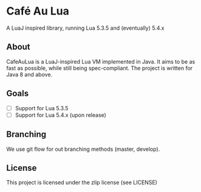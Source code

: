 # Café Au Lua

A LuaJ inspired library, running Lua 5.3.5 and (eventually) 5.4.x

## About

CafeAuLua is a LuaJ-inspired Lua VM implemented in Java. It aims to be as fast as possible, while still being spec-compliant.
The project is written for Java 8 and above.

## Goals

 - [ ] Support for Lua 5.3.5
 - [ ] Support for Lua 5.4.x (upon release)

## Branching

We use git flow for out branching methods (master, develop).

## License

This project is licensed under the zlip license (see LICENSE)

